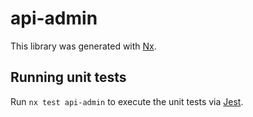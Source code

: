 # api-admin

This library was generated with [Nx](https://nx.dev).

## Running unit tests

Run `nx test api-admin` to execute the unit tests via [Jest](https://jestjs.io).
